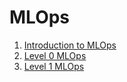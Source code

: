 # MLOps
1. [Introduction to MLOps](https://wistful-soap-d03.notion.site/Introduction-to-MLOps-8461911d6b234aebbe9cfbf91d6d11aa?pvs=4)
2. [Level 0 MLOps](https://wistful-soap-d03.notion.site/Level0-MLOps-5cd5336910de4f0c90d80bb491538bf6?pvs=4)
3. [Level 1 MLOps](https://wistful-soap-d03.notion.site/Level-1-MLOps-b505e4837b854a12bd871740b90c287e?pvs=4)
